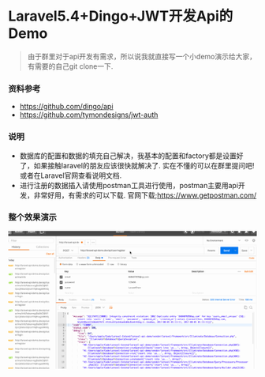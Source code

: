 # Laravel5.4+Dingo+JWT开发Api的Demo
> 由于群里对于api开发有需求，所以说我就直接写一个小demo演示给大家，有需要的自己git clone一下.

### 资料参考
- https://github.com/dingo/api
- https://github.com/tymondesigns/jwt-auth
### 说明
- 数据库的配置和数据的填充自己解决，我基本的配置和factory都是设置好了，如果接触laravel的朋友应该很快就解决了.
实在不懂的可以在群里提问吧!或者在Laravel官网查看说明文档.
- 进行注册的数据插入请使用postman工具进行使用，postman主要用api开发，非常好用，有需求的可以下载. 官网下载;https://www.getpostman.com/

### 整个效果演示
![](https://github.com/LaravelChen/laravel-api-demo/raw/master/images/record.gif)


